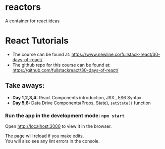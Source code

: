# reactors
A container for react ideas
# React Tutorials

- The course can be found at: https://www.newline.co/fullstack-react/30-days-of-react/
- The github repo for this course can be found at: https://github.com/fullstackreact/30-days-of-react/

## Take aways:

- **Day 1,2,3,4:** React Components introduction, JSX , ES6 Syntax.
- **Day 5,6:** Data Drive Components(Props, State), `setState()` function


### Run the app in the development mode: `npm start`
Open [http://localhost:3000](http://localhost:3000) to view it in the browser.

The page will reload if you make edits.\
You will also see any lint errors in the console.

